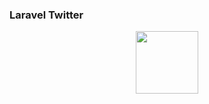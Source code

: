 <h3>Laravel Twitter</h3>


<p align="center">
<p align="center"><img src="https://res.cloudinary.com/dtfbvvkyp/image/upload/v1566331377/laravel-logolockup-cmyk-red.svg" width="100"></p>
</p>
